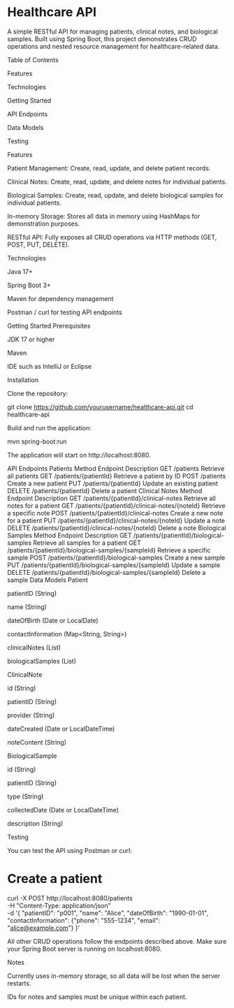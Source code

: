 
# Healthcare API

A simple RESTful API for managing patients, clinical notes, and biological samples. Built using Spring Boot, this project demonstrates CRUD operations and nested resource management for healthcare-related data.

Table of Contents

Features

Technologies

Getting Started

API Endpoints

Data Models

Testing

Features

Patient Management: Create, read, update, and delete patient records.

Clinical Notes: Create, read, update, and delete notes for individual patients.

Biological Samples: Create, read, update, and delete biological samples for individual patients.

In-memory Storage: Stores all data in memory using HashMaps for demonstration purposes.

RESTful API: Fully exposes all CRUD operations via HTTP methods (GET, POST, PUT, DELETE).

Technologies

Java 17+

Spring Boot 3+

Maven for dependency management

Postman / curl for testing API endpoints

Getting Started
Prerequisites

JDK 17 or higher

Maven

IDE such as IntelliJ or Eclipse

Installation

Clone the repository:

git clone https://github.com/yourusername/healthcare-api.git
cd healthcare-api


Build and run the application:

mvn spring-boot:run


The application will start on http://localhost:8080.

API Endpoints
Patients
Method	Endpoint	Description
GET	/patients	Retrieve all patients
GET	/patients/{patientId}	Retrieve a patient by ID
POST	/patients	Create a new patient
PUT	/patients/{patientId}	Update an existing patient
DELETE	/patients/{patientId}	Delete a patient
Clinical Notes
Method	Endpoint	Description
GET	/patients/{patientId}/clinical-notes	Retrieve all notes for a patient
GET	/patients/{patientId}/clinical-notes/{noteId}	Retrieve a specific note
POST	/patients/{patientId}/clinical-notes	Create a new note for a patient
PUT	/patients/{patientId}/clinical-notes/{noteId}	Update a note
DELETE	/patients/{patientId}/clinical-notes/{noteId}	Delete a note
Biological Samples
Method	Endpoint	Description
GET	/patients/{patientId}/biological-samples	Retrieve all samples for a patient
GET	/patients/{patientId}/biological-samples/{sampleId}	Retrieve a specific sample
POST	/patients/{patientId}/biological-samples	Create a new sample
PUT	/patients/{patientId}/biological-samples/{sampleId}	Update a sample
DELETE	/patients/{patientId}/biological-samples/{sampleId}	Delete a sample
Data Models
Patient

patientID (String)

name (String)

dateOfBirth (Date or LocalDate)

contactInformation (Map<String, String>)

clinicalNotes (List<ClinicalNote>)

biologicalSamples (List<BiologicalSample>)

ClinicalNote

id (String)

patientID (String)

provider (String)

dateCreated (Date or LocalDateTime)

noteContent (String)

BiologicalSample

id (String)

patientID (String)

type (String)

collectedDate (Date or LocalDateTime)

description (String)

Testing

You can test the API using Postman or curl:

# Create a patient
curl -X POST http://localhost:8080/patients \
-H "Content-Type: application/json" \
-d '{
  "patientID": "p001",
  "name": "Alice",
  "dateOfBirth": "1990-01-01",
  "contactInformation": {"phone": "555-1234", "email": "alice@example.com"}
}'


All other CRUD operations follow the endpoints described above. Make sure your Spring Boot server is running on localhost:8080.

Notes

Currently uses in-memory storage, so all data will be lost when the server restarts.

IDs for notes and samples must be unique within each patient.